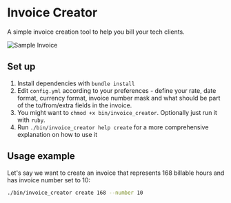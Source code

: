# Invoice Creator

A simple invoice creation tool to help you bill your tech clients.

![Sample Invoice](https://user-images.githubusercontent.com/680151/47966699-92c76200-e03c-11e8-8b22-f4fa3e63ef75.png)

## Set up

1. Install dependencies with `bundle install`
2. Edit `config.yml` according to your preferences - define your rate, date format,
currency format, invoice number mask and what should be part of the to/from/extra
fields in the invoice.
3. You might want to `chmod +x bin/invoice_creator`. Optionally just run it with `ruby`.
4. Run `./bin/invoice_creator help create` for a more comprehensive explanation on
how to use it

## Usage example

Let's say we want to create an invoice that represents 168 billable hours and has
invoice number set to 10:

```bash
./bin/invoice_creator create 168 --number 10
```
